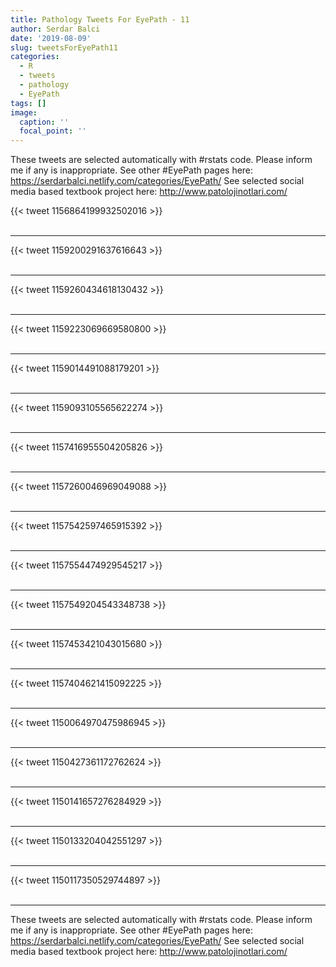 ```yaml
---
title: Pathology Tweets For EyePath - 11
author: Serdar Balci
date: '2019-08-09'
slug: tweetsForEyePath11
categories:
  - R
  - tweets
  - pathology
  - EyePath
tags: []
image:
  caption: ''
  focal_point: ''
---
```



These tweets are selected automatically with #rstats code. Please inform me if any is inappropriate.
See other #EyePath pages here: https://serdarbalci.netlify.com/categories/EyePath/ 
See selected social media based textbook project here: http://www.patolojinotlari.com/

{{< tweet 1156864199932502016 >}}
<br>
<br>
<hr>
{{< tweet 1159200291637616643 >}}
<br>
<br>
<hr>
{{< tweet 1159260434618130432 >}}
<br>
<br>
<hr>
{{< tweet 1159223069669580800 >}}
<br>
<br>
<hr>
{{< tweet 1159014491088179201 >}}
<br>
<br>
<hr>
{{< tweet 1159093105565622274 >}}
<br>
<br>
<hr>
{{< tweet 1157416955504205826 >}}
<br>
<br>
<hr>
{{< tweet 1157260046969049088 >}}
<br>
<br>
<hr>
{{< tweet 1157542597465915392 >}}
<br>
<br>
<hr>
{{< tweet 1157554474929545217 >}}
<br>
<br>
<hr>
{{< tweet 1157549204543348738 >}}
<br>
<br>
<hr>
{{< tweet 1157453421043015680 >}}
<br>
<br>
<hr>
{{< tweet 1157404621415092225 >}}
<br>
<br>
<hr>
{{< tweet 1150064970475986945 >}}
<br>
<br>
<hr>
{{< tweet 1150427361172762624 >}}
<br>
<br>
<hr>
{{< tweet 1150141657276284929 >}}
<br>
<br>
<hr>
{{< tweet 1150133204042551297 >}}
<br>
<br>
<hr>
{{< tweet 1150117350529744897 >}}
<br>
<br>
<hr>


These tweets are selected automatically with #rstats code. Please inform me if any is inappropriate.
See other #EyePath pages here: https://serdarbalci.netlify.com/categories/EyePath/ 
See selected social media based textbook project here: http://www.patolojinotlari.com/
